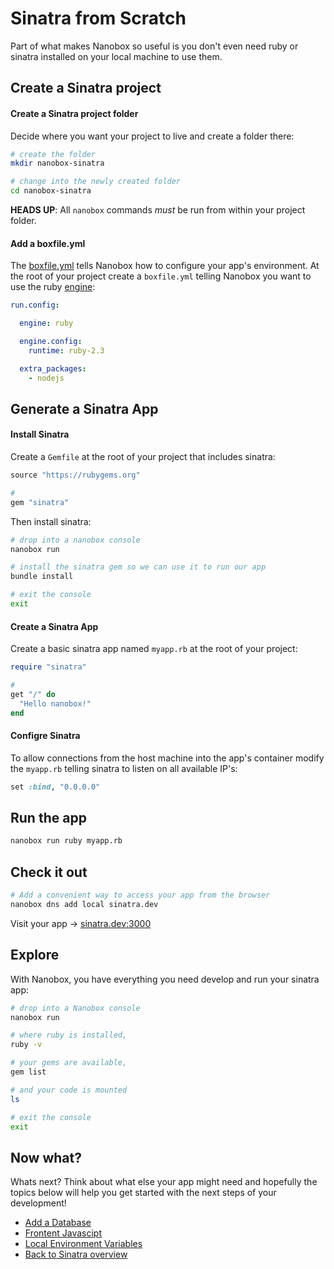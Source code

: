 # Sinatra from Scratch
Part of what makes Nanobox so useful is you don't even need ruby or sinatra installed on your local machine to use them.

## Create a Sinatra project

#### Create a Sinatra project folder
Decide where you want your project to live and create a folder there:

```bash
# create the folder
mkdir nanobox-sinatra

# change into the newly created folder
cd nanobox-sinatra
```

**HEADS UP**: All `nanobox` commands *must* be run from within your project folder.

#### Add a boxfile.yml
The <a href="https://docs.nanobox.io/boxfile/" target="\_blank">boxfile.yml</a> tells Nanobox how to configure your app's environment. At the root of your project create a `boxfile.yml` telling Nanobox you want to use the ruby <a href="https://docs.nanobox.io/engines/" target="\_blank">engine</a>:

<div class="meta" data-method="configFile" data-params="boxfile.yml"></div>

```yaml
run.config:

  engine: ruby

  engine.config:
    runtime: ruby-2.3

  extra_packages:
    - nodejs

```

## Generate a Sinatra App

#### Install Sinatra

Create a `Gemfile` at the root of your project that includes sinatra:

```ruby
source "https://rubygems.org"

#
gem "sinatra"
```

Then install sinatra:

```bash
# drop into a nanobox console
nanobox run

# install the sinatra gem so we can use it to run our app
bundle install

# exit the console
exit
```

#### Create a Sinatra App
Create a basic sinatra app named `myapp.rb` at the root of your project:

```ruby
require "sinatra"

#
get "/" do
  "Hello nanobox!"
end
```

#### Configre Sinatra
To allow connections from the host machine into the app's container modify the `myapp.rb` telling sinatra to listen on all available IP's:

```ruby
set :bind, "0.0.0.0"
```

## Run the app

```bash
nanobox run ruby myapp.rb
```

## Check it out

```bash
# Add a convenient way to access your app from the browser
nanobox dns add local sinatra.dev
```

Visit your app -> [sinatra.dev:3000](http://sinatra.dev:3000)

## Explore

With Nanobox, you have everything you need develop and run your sinatra app:

```bash
# drop into a Nanobox console
nanobox run

# where ruby is installed,
ruby -v

# your gems are available,
gem list

# and your code is mounted
ls

# exit the console
exit
```

## Now what?
Whats next? Think about what else your app might need and hopefully the topics below will help you get started with the next steps of your development!

* [Add a Database](/ruby/sinatra/add-a-database)
* [Frontent Javascipt](/ruby/sinatra/frontend-javascript)
* [Local Environment Variables](/ruby/sinatra/local-evars)
* [Back to Sinatra overview](/ruby/sinatra)
